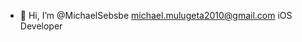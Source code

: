 - 👋 Hi, I’m @MichaelSebsbe
michael.mulugeta2010@gmail.com
iOS Developer

<!---
MichaelSebsbe/MichaelSebsbe is a ✨ special ✨ repository because its `README.md` (this file) appears on your GitHub profile.
You can click the Preview link to take a look at your changes.
--->
